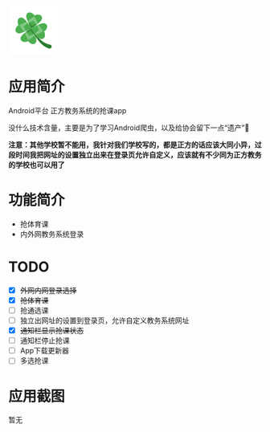 ![ic-app](/images/ic-app.png)

# 应用简介
Android平台 正方教务系统的抢课app

没什么技术含量，主要是为了学习Android爬虫，以及给协会留下一点“遗产”🌚

**注意：其他学校暂不能用，我针对我们学校写的，都是正方的话应该大同小异，过段时间我把网址的设置独立出来在登录页允许自定义，应该就有不少同为正方教务的学校也可以用了**

# 功能简介
- 抢体育课
- 内外网教务系统登录

# TODO
* [x] ~~外网内网登录选择~~
* [x] ~~抢体育课~~
* [ ] 抢通选课
* [ ] 独立出网址的设置到登录页，允许自定义教务系统网址
* [x] ~~通知栏显示抢课状态~~
* [ ] 通知栏停止抢课
* [ ] App下载更新器
* [ ] 多选抢课

# 应用截图
暂无
